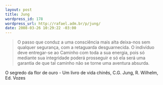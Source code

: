 ```yaml
--- 
layout: post
title: Jung
wordpress_id: 178
wordpress_url: http://rafael.adm.br/p/jung/
date: 2008-03-26 10:29:22 -03:00
---
```


<blockquote>O passo que conduz a uma consciência mais alta deixa-nos sem qualquer
segurança, com a retaguarda desguarnecida. O indivíduo deve entregar-se
ao Caminho com toda a sua energia, pois só mediante sua integridade
poderá prosseguir e só ela será uma garantia de que tal caminho não se
torne uma aventura absurda.</blockquote>
O segredo da flor de ouro - Um livro de vida chinês, C.G. Jung, R.
Wilhelm, Ed. Vozes
